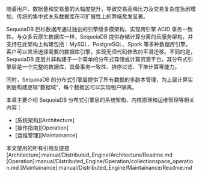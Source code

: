 随着用户、数据量和交易量的大幅度提升，导致交易高峰压力及交易复杂度急剧增加，传统的集中式关系数据库在可扩展性上的弊端愈发显著。

SequoiaDB 巨杉数据库通过独创的引擎级多模架构，实现跨引擎 ACID 事务一致性。与众多云原生数据库一样，SequoiaDB 提供存储计算分离的云服务架构，并支持在此架构上构建包括：MySQL、PostgreSQL、Spark 等多种数据库引擎。客户可以灵活选择需要的数据库引擎，实现无须代码修改的平滑迁移。不同的是，SequoiaDB 底层并非构建于一个简单的分布式存储或计算资源平台，其分布式引擎层是一个完整的数据库，具备事务一致性、排序过滤、下推计算等能力。

同时，SequoiaDB 的分布式引擎层提供了所有数据的多副本管理，为上层计算实例层构建逻辑“数据域”，每个数据区可以实现租户隔离。

本章主要介绍 SequoiaDB 分布式引擎层的系统架构、内核原理和运维管理等相关内容：

- [系统架构][Architecture]
- [操作指南][Operation]
- [运维管理][Maintainance]



[^_^]:
   本文使用的所有引用及链接
[Architecture]:manual/Distributed_Engine/Architecture/Readme.md
[Operation]:manual/Distributed_Engine/Operation/collectionspace_operation.md
[Maintainance]:manual/Distributed_Engine/Maintainance/Readme.md
